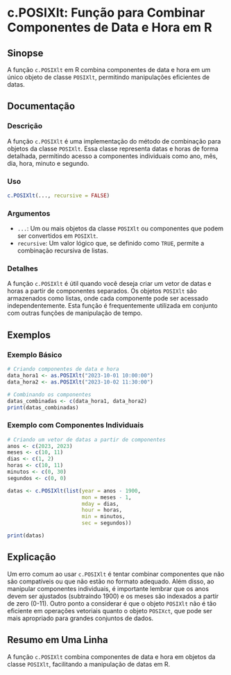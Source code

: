 <!--
Meta Description: # c.POSIXlt: Função para Combinar Componentes de Data e Hora em R ## Sinopse A função `c.POSIXlt` em R combina componentes de data e hora em um único ...
Meta Keywords: posixlt, componentes, datas, que, função
-->

# c.POSIXlt: Função para Combinar Componentes de Data e Hora em R

## Sinopse
A função `c.POSIXlt` em R combina componentes de data e hora em um único objeto de classe `POSIXlt`, permitindo manipulações eficientes de datas.

## Documentação
### Descrição
A função `c.POSIXlt` é uma implementação do método de combinação para objetos da classe `POSIXlt`. Essa classe representa datas e horas de forma detalhada, permitindo acesso a componentes individuais como ano, mês, dia, hora, minuto e segundo.

### Uso
```R
c.POSIXlt(..., recursive = FALSE)
```

### Argumentos
- `...`: Um ou mais objetos da classe `POSIXlt` ou componentes que podem ser convertidos em `POSIXlt`.
- `recursive`: Um valor lógico que, se definido como `TRUE`, permite a combinação recursiva de listas.

### Detalhes
A função `c.POSIXlt` é útil quando você deseja criar um vetor de datas e horas a partir de componentes separados. Os objetos `POSIXlt` são armazenados como listas, onde cada componente pode ser acessado independentemente. Esta função é frequentemente utilizada em conjunto com outras funções de manipulação de tempo.

## Exemplos
### Exemplo Básico
```R
# Criando componentes de data e hora
data_hora1 <- as.POSIXlt("2023-10-01 10:00:00")
data_hora2 <- as.POSIXlt("2023-10-02 11:30:00")

# Combinando os componentes
datas_combinadas <- c(data_hora1, data_hora2)
print(datas_combinadas)
```

### Exemplo com Componentes Individuais
```R
# Criando um vetor de datas a partir de componentes
anos <- c(2023, 2023)
meses <- c(10, 11)
dias <- c(1, 2)
horas <- c(10, 11)
minutos <- c(0, 30)
segundos <- c(0, 0)

datas <- c.POSIXlt(list(year = anos - 1900, 
                        mon = meses - 1, 
                        mday = dias, 
                        hour = horas, 
                        min = minutos, 
                        sec = segundos))

print(datas)
```

## Explicação
Um erro comum ao usar `c.POSIXlt` é tentar combinar componentes que não são compatíveis ou que não estão no formato adequado. Além disso, ao manipular componentes individuais, é importante lembrar que os anos devem ser ajustados (subtraindo 1900) e os meses são indexados a partir de zero (0-11). Outro ponto a considerar é que o objeto `POSIXlt` não é tão eficiente em operações vetoriais quanto o objeto `POSIXct`, que pode ser mais apropriado para grandes conjuntos de dados.

## Resumo em Uma Linha
A função `c.POSIXlt` combina componentes de data e hora em objetos da classe `POSIXlt`, facilitando a manipulação de datas em R.